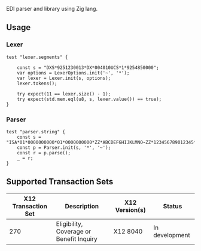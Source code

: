 EDI parser and library using Zig lang.

## Usage
### Lexer 
```
test "lexer.segments" {

	const s = "DXS*9251230013*DX*004010UCS*1*9254850000";
    var options = LexerOptions.init('~', '*');
    var lexer = Lexer.init(s, options);
    lexer.tokens();
    
	try expect(11 == lexer.size() - 1);
    try expect(std.mem.eql(u8, s, lexer.value()) == true);
}
```

### Parser
```
test "parser.string" {
    const s = "ISA*01*0000000000*01*0000000000*ZZ*ABCDEFGHIJKLMNO~ZZ*123456789012345*101127*1719*U*00400*000000049*0*P*>~IEA*2*000000049";
    const p = Parser.init(s, '*', '~');
    const r = p.parse();
    _ = r;
}
```

## Supported Transaction Sets

|X12 Transaction Set| Description| X12 Version(s)|Status|
|-------------------|------------|---------------|------|
|270 |Eligibility, Coverage or Benefit Inquiry| X12 8040|In development|

